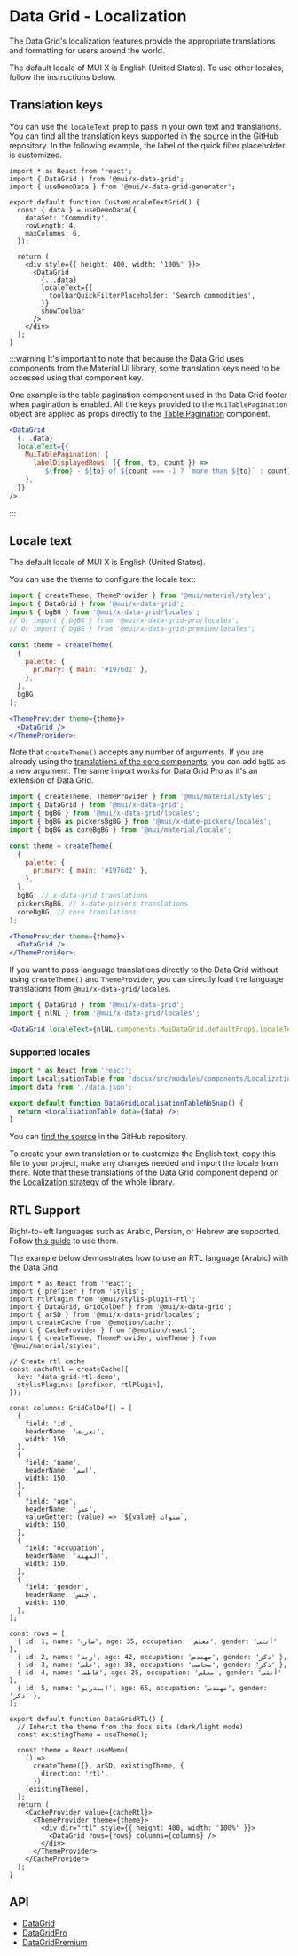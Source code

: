 # Data Grid - Localization

The Data Grid's localization features provide the appropriate translations and formatting for users around the world.

The default locale of MUI X is English (United States).
To use other locales, follow the instructions below.

## Translation keys

You can use the `localeText` prop to pass in your own text and translations.
You can find all the translation keys supported in [the source](https://github.com/mui/mui-x/blob/-/packages/x-data-grid/src/constants/localeTextConstants.ts)
in the GitHub repository.
In the following example, the label of the quick filter placeholder is customized.

```tsx
import * as React from 'react';
import { DataGrid } from '@mui/x-data-grid';
import { useDemoData } from '@mui/x-data-grid-generator';

export default function CustomLocaleTextGrid() {
  const { data } = useDemoData({
    dataSet: 'Commodity',
    rowLength: 4,
    maxColumns: 6,
  });

  return (
    <div style={{ height: 400, width: '100%' }}>
      <DataGrid
        {...data}
        localeText={{
          toolbarQuickFilterPlaceholder: 'Search commodities',
        }}
        showToolbar
      />
    </div>
  );
}

```

:::warning
It's important to note that because the Data Grid uses components from the Material UI library, some translation keys need to be accessed using that component key.

One example is the table pagination component used in the Data Grid footer when pagination is enabled. All the keys provided to the `MuiTablePagination` object are applied as props directly to the [Table Pagination](/material-ui/api/table-pagination/) component.

```jsx
<DataGrid
  {...data}
  localeText={{
    MuiTablePagination: {
      labelDisplayedRows: ({ from, to, count }) =>
        `${from} - ${to} of ${count === -1 ? `more than ${to}` : count}`,
    },
  }}
/>
```

:::

## Locale text

The default locale of MUI X is English (United States).

You can use the theme to configure the locale text:

```jsx
import { createTheme, ThemeProvider } from '@mui/material/styles';
import { DataGrid } from '@mui/x-data-grid';
import { bgBG } from '@mui/x-data-grid/locales';
// Or import { bgBG } from '@mui/x-data-grid-pro/locales';
// Or import { bgBG } from '@mui/x-data-grid-premium/locales';

const theme = createTheme(
  {
    palette: {
      primary: { main: '#1976d2' },
    },
  },
  bgBG,
);

<ThemeProvider theme={theme}>
  <DataGrid />
</ThemeProvider>;
```

Note that `createTheme()` accepts any number of arguments.
If you are already using the [translations of the core components](/material-ui/guides/localization/#locale-text), you can add `bgBG` as a new argument.
The same import works for Data Grid Pro as it's an extension of Data Grid.

```jsx
import { createTheme, ThemeProvider } from '@mui/material/styles';
import { DataGrid } from '@mui/x-data-grid';
import { bgBG } from '@mui/x-data-grid/locales';
import { bgBG as pickersBgBG } from '@mui/x-date-pickers/locales';
import { bgBG as coreBgBG } from '@mui/material/locale';

const theme = createTheme(
  {
    palette: {
      primary: { main: '#1976d2' },
    },
  },
  bgBG, // x-data-grid translations
  pickersBgBG, // x-date-pickers translations
  coreBgBG, // core translations
);

<ThemeProvider theme={theme}>
  <DataGrid />
</ThemeProvider>;
```

If you want to pass language translations directly to the Data Grid without using `createTheme()` and `ThemeProvider`, you can directly load the language translations from `@mui/x-data-grid/locales`.

```jsx
import { DataGrid } from '@mui/x-data-grid';
import { nlNL } from '@mui/x-data-grid/locales';

<DataGrid localeText={nlNL.components.MuiDataGrid.defaultProps.localeText} />;
```

### Supported locales

```jsx
import * as React from 'react';
import LocalisationTable from 'docsx/src/modules/components/LocalizationTable';
import data from './data.json';

export default function DataGridLocalisationTableNoSnap() {
  return <LocalisationTable data={data} />;
}

```

You can [find the source](https://github.com/mui/mui-x/tree/HEAD/packages/x-data-grid/src/locales) in the GitHub repository.

To create your own translation or to customize the English text, copy this file to your project, make any changes needed and import the locale from there.
Note that these translations of the Data Grid component depend on the [Localization strategy](/material-ui/guides/localization/) of the whole library.

## RTL Support

Right-to-left languages such as Arabic, Persian, or Hebrew are supported.
Follow [this guide](/material-ui/customization/right-to-left/) to use them.

The example below demonstrates how to use an RTL language (Arabic) with the Data Grid.

```tsx
import * as React from 'react';
import { prefixer } from 'stylis';
import rtlPlugin from '@mui/stylis-plugin-rtl';
import { DataGrid, GridColDef } from '@mui/x-data-grid';
import { arSD } from '@mui/x-data-grid/locales';
import createCache from '@emotion/cache';
import { CacheProvider } from '@emotion/react';
import { createTheme, ThemeProvider, useTheme } from '@mui/material/styles';

// Create rtl cache
const cacheRtl = createCache({
  key: 'data-grid-rtl-demo',
  stylisPlugins: [prefixer, rtlPlugin],
});

const columns: GridColDef[] = [
  {
    field: 'id',
    headerName: 'تعريف',
    width: 150,
  },
  {
    field: 'name',
    headerName: 'اسم',
    width: 150,
  },
  {
    field: 'age',
    headerName: 'عمر',
    valueGetter: (value) => `${value} سنوات`,
    width: 150,
  },
  {
    field: 'occupation',
    headerName: 'المهنة',
    width: 150,
  },
  {
    field: 'gender',
    headerName: 'جنس',
    width: 150,
  },
];

const rows = [
  { id: 1, name: 'سارہ', age: 35, occupation: 'معلم', gender: 'أنثى' },
  { id: 2, name: 'زید', age: 42, occupation: 'مهندس', gender: 'ذكر' },
  { id: 3, name: 'علی', age: 33, occupation: 'محاسب', gender: 'ذكر' },
  { id: 4, name: 'فاطمہ', age: 25, occupation: 'معلم', gender: 'أنثى' },
  { id: 5, name: 'ایندریو', age: 65, occupation: 'مهندس', gender: 'ذكر' },
];

export default function DataGridRTL() {
  // Inherit the theme from the docs site (dark/light mode)
  const existingTheme = useTheme();

  const theme = React.useMemo(
    () =>
      createTheme({}, arSD, existingTheme, {
        direction: 'rtl',
      }),
    [existingTheme],
  );
  return (
    <CacheProvider value={cacheRtl}>
      <ThemeProvider theme={theme}>
        <div dir="rtl" style={{ height: 400, width: '100%' }}>
          <DataGrid rows={rows} columns={columns} />
        </div>
      </ThemeProvider>
    </CacheProvider>
  );
}

```

## API

- [DataGrid](/x/api/data-grid/data-grid/)
- [DataGridPro](/x/api/data-grid/data-grid-pro/)
- [DataGridPremium](/x/api/data-grid/data-grid-premium/)
